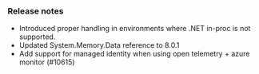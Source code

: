 ### Release notes

<!-- Please add your release notes in the following format:
- My change description (#PR)
-->
- Introduced proper handling in environments where .NET in-proc is not supported.
- Updated System.Memory.Data reference to 8.0.1
- Add support for managed identity when using open telemetry + azure monitor (#10615)

